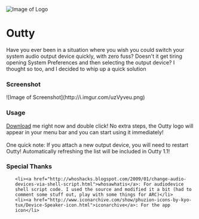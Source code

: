 
![Image of Logo](http://icons.iconarchive.com/icons/kyo-tux/phuzion/256/Device-Speaker-icon.png)
<h1>Outty</h1>
<p>Have you ever been in a situation where you wish you could switch your system audio output device quickly, with zero fuss? Doesn't it get tiring opening System Preferences and then selecting the output device? I thought so too, and I decided to whip up a quick solution</p>

<h3>Screenshot</h3>
![Image of Screenshot](http://i.imgur.com/uzVyveu.png)

<h3>Usage</h3>

<p><a href="https://github.com/cheenar/Outty/releases">Download</a> me right now and double click! No extra steps, the Outty logo will appear in your menu bar and you can start using it immediately! 
<br>
<br>
One quick note: If you attach a new output device, you will need to restart Outty! Automatically refreshing the list will be included in Outty 1.1!
</p>

<h3>Special Thanks</h3>

<ul>
	
	<li><a href="http://whoshacks.blogspot.com/2009/01/change-audio-devices-via-shell-script.html">whosawhatis</a>: For audiodevice shell script code. I used the source and modified it a bit (had to comment some stuff out, play with some things for ARC)</li>
	<li><a href="http://www.iconarchive.com/show/phuzion-icons-by-kyo-tux/Device-Speaker-icon.html">iconarchive</a>: For the app icon</li>

</ul>